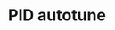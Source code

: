---
tag: m0303
codes:
- M303
title: PID autotune
long: This command initiates a process of heating and cooling to determine the proper
  PID values for the specified hotend or the heated bed.
notes:
- Requires `PIDTEMP` or `PIDTEMPBED`.
- View current PID values with `M503`.
- If `EEPROM_SETTINGS` is enabled, all PID values are saved with `M500`, loaded with
  `M501`, and reset with `M502`.
parameters:
- tag: E
  optional: true
  description: Hotend index (-1 for heated bed). Default 0.
  values:
  - tag: index
    type: int
- tag: C
  optional: false
  description: Cycles. At least 3 cycles are required. Default 5.
  values:
  - tag: count
    type: int
- tag: S
  optional: false
  description: Target temperature
  values:
  - tag: temp
    type: float
- tag: U
  optional: false
  description: Use PID result. (Otherwise just print it out.)
  values:
  - tag: flag
    type: bool
example: 
examples: 
---